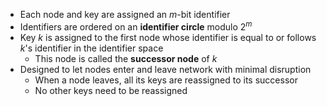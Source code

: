 - Each node and key are assigned an $m$-bit identifier
- Identifiers are ordered on an **identifier circle** modulo $2^m$
- Key $k$ is assigned to the first node whose identifier is equal to or follows $k$'s identifier in the identifier space
	- This node is called the **successor node** of $k$
- Designed to let nodes enter and leave network with minimal disruption
	- When a node leaves, all its keys are reassigned to its successor
	- No other keys need to be reassigned